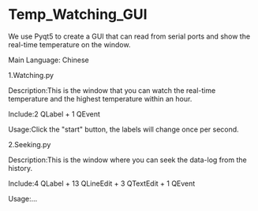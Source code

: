 # Temp_Watching_GUI
We use Pyqt5 to create a GUI that can read from serial ports and show the real-time temperature on the window.

Main Language:  Chinese

1.Watching.py

Description:This is the window that you can watch the real-time temperature and the highest temperature within an hour.

Include:2 QLabel + 1 QEvent

Usage:Click the "start" button, the labels will change once per second.


2.Seeking.py

Description:This is the window where you can seek the data-log from the history.

Include:4 QLabel + 13 QLineEdit + 3 QTextEdit + 1 QEvent

Usage:...
